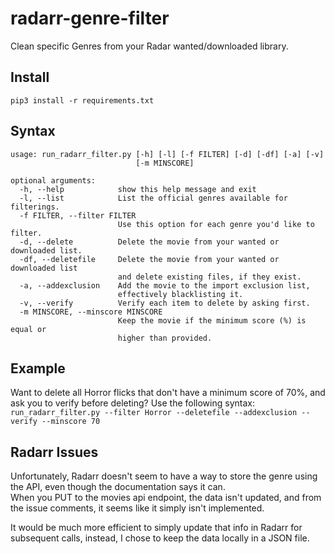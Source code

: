 # radarr-genre-filter
Clean specific Genres from your Radar wanted/downloaded library.

## Install
`pip3 install -r requirements.txt`

## Syntax
```angular2
usage: run_radarr_filter.py [-h] [-l] [-f FILTER] [-d] [-df] [-a] [-v]
                            [-m MINSCORE]

optional arguments:
  -h, --help            show this help message and exit
  -l, --list            List the official genres available for filterings.
  -f FILTER, --filter FILTER
                        Use this option for each genre you'd like to filter.
  -d, --delete          Delete the movie from your wanted or downloaded list.
  -df, --deletefile     Delete the movie from your wanted or downloaded list
                        and delete existing files, if they exist.
  -a, --addexclusion    Add the movie to the import exclusion list,
                        effectively blacklisting it.
  -v, --verify          Verify each item to delete by asking first.
  -m MINSCORE, --minscore MINSCORE
                        Keep the movie if the minimum score (%) is equal or
                        higher than provided.
```

## Example
Want to delete all Horror flicks that don't have a minimum score of 70%, and ask you to verify before deleting?  Use the following syntax:  
`run_radarr_filter.py --filter Horror --deletefile --addexclusion --verify --minscore 70`

## Radarr Issues
Unfortunately, Radarr doesn't seem to have a way to store the genre using the API, even though the documentation says it can.  
When you PUT to the movies api endpoint, the data isn't updated, and from the issue comments, it seems like it simply isn't implemented.

It would be much more efficient to simply update that info in Radarr for subsequent calls, instead, I chose to keep the data locally in a JSON file.